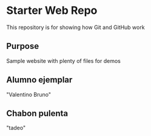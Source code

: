 # Starter Web Repo

This repository is for showing how Git and GitHub work

## Purpose

Sample website with plenty of files for demos

## Alumno ejemplar

  "Valentino Bruno"

## Chabon pulenta

  "tadeo"
